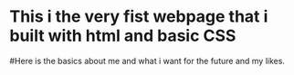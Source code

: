 # This i the very fist webpage that i built with html and basic CSS

#Here is the basics about me and what i want for the future and my likes.
